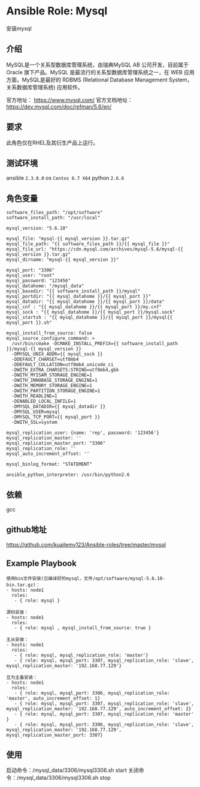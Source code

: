 # Ansible Role: Mysql

安装mysql

## 介绍
MySQL是一个关系型数据库管理系统，由瑞典MySQL AB 公司开发，目前属于 Oracle 旗下产品。MySQL 是最流行的关系型数据库管理系统之一，在 WEB 应用方面，MySQL是最好的 RDBMS (Relational Database Management System，关系数据库管理系统) 应用软件。


官方地址： https://www.mysql.com/
官方文档地址：https://dev.mysql.com/doc/refman/5.6/en/

## 要求

此角色仅在RHEL及其衍生产品上运行。

## 测试环境

ansible `2.3.0.0`
os `Centos 6.7 X64`
python `2.6.6`

## 角色变量
	software_files_path: "/opt/software"
	software_install_path: "/usr/local"

	mysql_version: "5.6.10"

	mysql_file: "mysql-{{ mysql_version }}.tar.gz"
	mysql_file_path: "{{ software_files_path }}/{{ mysql_file }}"
	mysql_file_url: "https://cdn.mysql.com/archives/mysql-5.6/mysql-{{ mysql_version }}.tar.gz"
	mysql_dirname: "mysql-{{ mysql_version }}"

	mysql_port: "3306"
	mysql_user: "root"
	mysql_password: "123456"
	mysql_datahome: "/mysql_data"
	mysql_basedir: "{{ software_install_path }}/mysql"
	mysql_portdir: "{{ mysql_datahome }}/{{ mysql_port }}"
	mysql_datadir: "{{ mysql_datahome }}/{{ mysql_port }}/data"
	mysql_cnf : "{{ mysql_datahome }}/{{ mysql_port }}/my.cnf"
	mysql_sock : "{{ mysql_datahome }}/{{ mysql_port }}/mysql.sock"
	mysql_startsh : "{{ mysql_datahome }}/{{ mysql_port }}/mysql{{ mysql_port }}.sh"

	mysql_install_from_source: false
	mysql_source_configure_command: >
	  /usr/bin/cmake -DCMAKE_INSTALL_PREFIX={{ software_install_path }}/mysql-{{ mysql_version }}
	  -DMYSQL_UNIX_ADDR={{ mysql_sock }}
	  -DDEFAULT_CHARSET=utf8mb4
	  -DDEFAULT_COLLATION=utf8mb4_unicode_ci
	  -DWITH_EXTRA_CHARSETS:STRING=utf8mb4,gbk
	  -DWITH_MYISAM_STORAGE_ENGINE=1
	  -DWITH_INNOBASE_STORAGE_ENGINE=1
	  -DWITH_MEMORY_STORAGE_ENGINE=1
	  -DWITH_PARTITION_STORAGE_ENGINE=1
	  -DWITH_READLINE=1
	  -DENABLED_LOCAL_INFILE=1
	  -DMYSQL_DATADIR={{ mysql_datadir }}
	  -DMYSQL_USER=mysql
	  -DMYSQL_TCP_PORT={{ mysql_port }}
	  -DWITH_SSL=system
			
	mysql_replication_user: {name: 'rep', password: '123456'}
	mysql_replication_master: ''
	mysql_replication_master_port: "3306"
	mysql_replication_role: ''
	mysql_auto_increment_offset: ''

	mysql_binlog_format: "STATEMENT"

	ansible_python_interpreter: /usr/bin/python2.6
	

## 依赖

gcc

## github地址
https://github.com/kuailemy123/Ansible-roles/tree/master/mysql

## Example Playbook

	使用bin文件安装(已编译好的mysql，文件/opt/software/mysql-5.6.10-bin.tar.gz)：
	- hosts: node1
	  roles:
	   - { role: mysql }

	源码安装：
	- hosts: node1
      roles:
       - { role: mysql , mysql_install_from_source: true }

	主从安装：
	- hosts: node1
      roles:
       - { role: mysql, mysql_replication_role: 'master'}
       - { role: mysql, mysql_port: 3307, mysql_replication_role: 'slave', mysql_replication_master: '192.168.77.129'}
    
	互为主备安装：
	- hosts: node1
	  roles:
	   - { role: mysql, mysql_port: 3306, mysql_replication_role: 'master', auto_increment_offset: 1}
	   - { role: mysql, mysql_port: 3307, mysql_replication_role: 'slave', mysql_replication_master: '192.168.77.129', auto_increment_offset: 2}
	   - { role: mysql, mysql_port: 3307, mysql_replication_role: 'master' }
	   - { role: mysql, mysql_port: 3306, mysql_replication_role: 'slave', mysql_replication_master: '192.168.77.129', mysql_replication_master_port: 3307}


## 使用

启动命令：/mysql_data/3306/mysql3306.sh start
关闭命令：/mysql_data/3306/mysql3306.sh stop